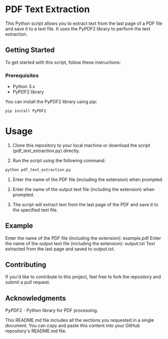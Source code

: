 # PDF Text Extraction

This Python script allows you to extract text from the last page of a PDF file and save it to a text file. It uses the PyPDF2 library to perform the text extraction.

## Getting Started

To get started with this script, follow these instructions:

### Prerequisites

- Python 3.x
- PyPDF2 library

You can install the PyPDF2 library using pip:

```bash
pip install PyPDF2
```
# Usage
1. Clone this repository to your local machine or download the script (pdf_text_extraction.py) directly.

2. Run the script using the following command:

```bash
python pdf_text_extraction.py
```

1. Enter the name of the PDF file (including the extension) when prompted.

2. Enter the name of the output text file (including the extension) when prompted.

3. The script will extract text from the last page of the PDF and save it to the specified text file.

## Example

Enter the name of the PDF file (including the extension): example.pdf
Enter the name of the output text file (including the extension): output.txt
Text extracted from the last page and saved to output.txt.

## Contributing
If you'd like to contribute to this project, feel free to fork the repository and submit a pull request.

## Acknowledgments
PyPDF2 - Python library for PDF processing.

This README.md file includes all the sections you requested in a single document. You can copy and paste this content into your GitHub repository's README.md file.